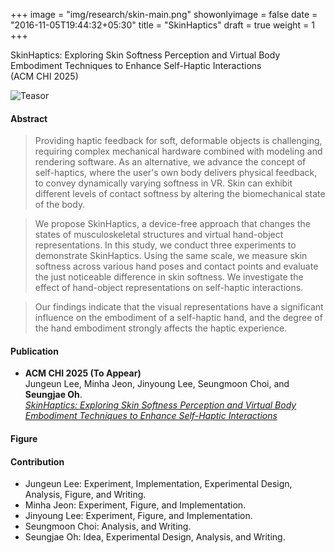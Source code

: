 +++
image = "img/research/skin-main.png"
showonlyimage = false
date = "2016-11-05T19:44:32+05:30"
title = "SkinHaptics"
draft = true
weight = 1
+++

SkinHaptics: Exploring Skin Softness Perception and Virtual Body Embodiment Techniques to Enhance Self-Haptic Interactions<br>(ACM CHI 2025)
<!--more-->

![Teasor][1]

#### Abstract
> Providing haptic feedback for soft, deformable objects is challenging, requiring complex mechanical hardware combined with modeling and rendering software.
As an alternative, we advance the concept of self-haptics, where the user's own body delivers physical feedback, to convey dynamically varying softness in VR.
Skin can exhibit different levels of contact softness by altering the biomechanical state of the body.

> We propose SkinHaptics, a device-free approach that changes the states of musculoskeletal structures and virtual hand-object representations.
In this study, we conduct three experiments to demonstrate SkinHaptics.
Using the same scale, we measure skin softness across various hand poses and contact points and evaluate the just noticeable difference in skin softness.
We investigate the effect of hand-object representations on self-haptic interactions.

> Our findings indicate that the visual representations have a significant influence on the embodiment of a self-haptic hand, and the degree of the hand embodiment strongly affects the haptic experience.

<!-- {{< youtube id="" autoplay="true">}} -->

#### Publication
* **ACM CHI 2025 (To Appear)** <br> Jungeun Lee, Minha Jeon, Jinyoung Lee, Seungmoon Choi, and **Seungjae Oh**.<br> *[SkinHaptics: Exploring Skin Softness Perception and Virtual Body Embodiment Techniques to Enhance Self-Haptic Interactions](https://dl.acm.org/doi/abs/10.1145/3491102.3501849)*
<!-- * Link: [Full Paper](https://doi.org/10.1145/3290605.3300906) -->
<!-- * Video: []() -->

#### Figure

<!-- ![Contact Area][3]

![Gestures][4]

![Visual Representations][5]

![Scenario][2] -->

#### Contribution
* Jungeun Lee: Experiment, Implementation, Experimental Design, Analysis, Figure, and Writing.
* Minha Jeon: Experiment, Figure, and Implementation.
* Jinyoung Lee: Experiment, Figure, and Implementation.
* Seungmoon Choi: Analysis, and Writing.
* Seungjae Oh: Idea, Experimental Design, Analysis, and Writing.

[1]: /img/research/skin-teaser.png
[2]: /img/research/skin-scenario.png
[3]: /img/research/skin-gesture.png
[4]: /img/research/skin-contact.png
[5]: /img/research/skin-vis.png
